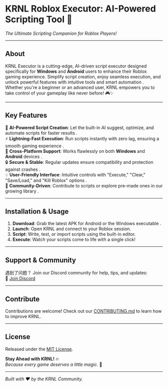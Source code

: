 # **KRNL Roblox Executor: AI-Powered Scripting Tool 🚀**  
*The Ultimate Scripting Companion for Roblox Players!*

---

## **About**  
KRNL Executor is a cutting-edge, AI-driven script executor designed specifically for **Windows** and **Android** users to enhance their Roblox gaming experience. Simplify script creation, enjoy seamless execution, and unlock powerful features with intuitive tools and smart automation . Whether you're a beginner or an advanced user, KRNL empowers you to take control of your gameplay like never before! 🎮✨  

---

## **Key Features**  
🌟 **AI-Powered Script Creation**: Let the built-in AI suggest, optimize, and automate scripts for faster results .  
⚡ **Lightning-Fast Execution**: Run scripts instantly with zero lag, ensuring a smooth gaming experience .  
📱 **Cross-Platform Support**: Works flawlessly on both **Windows** and **Android** devices .  
🔒 **Secure & Stable**: Regular updates ensure compatibility and protection against crashes .  
💡 **User-Friendly Interface**: Intuitive controls with "Execute," "Clear," "Save/Load," and "Kill Roblox" options .  
🤖 **Community-Driven**: Contribute to scripts or explore pre-made ones in our growing library .  

---

## **Installation & Usage**  
1. **Download**: Grab the latest APK for Android  or the Windows executable .  
2. **Launch**: Open KRNL and connect to your Roblox session.  
3. **Script**: Write, test, or import scripts using the built-in editor.  
4. **Execute**: Watch your scripts come to life with a single click!  

---

## **Support & Community**  
遇到了问题？ Join our Discord community for help, tips, and updates:  
🔗 [Join Discord](https://discord.gg/krnl)  

---

## **Contribute**  
Contributions are welcome! Check out our [CONTRIBUTING.md](CONTRIBUTING.md) to learn how to improve KRNL.  

---

## **License**  
Released under the [MIT License](LICENSE).  

**Stay Ahead with KRNL!** 🔥  
*Because every game deserves a little magic.* 🌟  

---

*Built with ❤️ by the KRNL Community.*  
